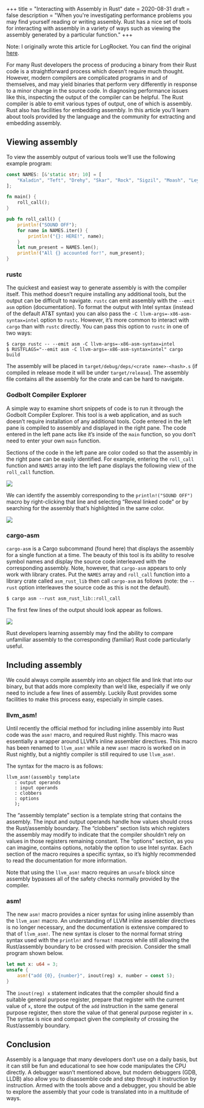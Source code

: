 +++
title = "Interacting with Assembly in Rust"
date = 2020-08-31
draft = false
description = "When you're investigating performance problems you may find yourself reading or writing assembly. Rust has a nice set of tools for interacting with assembly in a variety of ways such as viewing the assembly generated by a particular function."
+++

Note: I originally wrote this article for LogRocket. You can find the original [here](https://blog.logrocket.com/interacting-with-assembly-in-rust/).

For many Rust developers the process of producing a binary from their Rust code is a straightforward process which doesn’t require much thought. However, modern compilers are complicated programs in and of themselves, and may yield binaries that perform very differently in response to a minor change in the source code. In diagnosing performance issues like this, inspecting the output of the compiler can be helpful. The Rust compiler is able to emit various types of output, one of which is assembly. Rust also has facilities for embedding assembly. In this article you’ll learn about tools provided by the language and the community for extracting and embedding assembly.


## Viewing assembly

To view the assembly output of various tools we’ll use the following example program:

```rust
const NAMES: [&'static str; 10] = [
    "Kaladin", "Teft", "Drehy", "Skar", "Rock", "Sigzil", "Moash", "Leyten", "Lopen", "Hobber",
];

fn main() {
    roll_call();
}

pub fn roll_call() {
    println!("SOUND OFF");
    for name in NAMES.iter() {
        println!("{}: HERE!", name);
    }
    let num_present = NAMES.len();
    println!("All {} accounted for!", num_present);
}
```

### rustc
The quickest and easiest way to generate assembly is with the compiler itself. This method doesn’t require installing any additional tools, but the output can be difficult to navigate. `rustc` can emit assembly with the `--emit asm`  option (documentation). To format the output with Intel syntax (instead of the default AT&T syntax) you can also pass the `-C llvm-args=-x86-asm-syntax=intel` option to `rustc`. However, it’s more common to interact with `cargo` than with `rustc` directly. You can pass this option to `rustc` in one of two ways:
```
$ cargo rustc -- --emit asm -C llvm-args=-x86-asm-syntax=intel
$ RUSTFLAGS="--emit asm -C llvm-args=-x86-asm-syntax=intel" cargo build
```

The assembly will be placed in `target/debug/deps/<crate name>-<hash>.s` (if compiled in release mode it will be under `target/release`). The assembly file contains all the assembly for the crate and can be hard to navigate.

### Godbolt Compiler Explorer
A simple way to examine short snippets of code is to run it through the Godbolt Compiler Explorer. This tool is a web application, and as such doesn’t require installation of any additional tools. Code entered in the left pane is compiled to assembly and displayed in the right pane. The code entered in the left pane acts like it’s inside of the `main` function, so you don’t need to enter your own `main` function. 

Sections of the code in the left pane are color coded so that the assembly in the right pane can be easily identified. For example, entering the `roll_call` function and `NAMES` array into the left pane displays the following view of the `roll_call` function.

![](/images/roll-call.png)

We can identify the assembly corresponding to the `println!("SOUND OFF")` macro by right-clicking that line and selecting “Reveal linked code” or by searching for the assembly that’s highlighted in the same color.

![](/images/roll-call-asm.png)

### cargo-asm
`cargo-asm` is a Cargo subcommand (found here) that displays the assembly for a single function at a time. The beauty of this tool is its ability to resolve symbol names and display the source code interleaved with the corresponding assembly. Note, however, that `cargo-asm` appears to only work with library crates. Put the `NAMES` array and `roll_call` function into a library crate called `asm_rust_lib` then call `cargo-asm` as follows (note: the `--rust` option interleaves the source code as this is not the default).
```
$ cargo asm --rust asm_rust_lib::roll_call
```

The first few lines of the output should look appear as follows.

![](/images/roll-call-rustc-asm.png)

Rust developers learning assembly may find the ability to compare unfamiliar assembly to the corresponding (familiar) Rust code particularly useful.

## Including assembly

We could always compile assembly into an object file and link that into our binary, but that adds more complexity than we’d like, especially if we only need to include a few lines of assembly. Luckily Rust provides some facilities to make this process easy, especially in simple cases.

### llvm_asm!

Until recently the official method for including inline assembly into Rust code was the `asm!` macro, and required Rust nightly. This macro was essentially a wrapper around LLVM’s inline assembler directives. This macro has been renamed to `llvm_asm!` while a new `asm!` macro is worked on in Rust nightly, but a nightly compiler is still required to use `llvm_asm!`.

The syntax for the macro is as follows:
```
llvm_asm!(assembly template
   : output operands
   : input operands
   : clobbers
   : options
   );
```

The “assembly template” section is a template string that contains the assembly. The input and output operands handle how values should cross the Rust/assembly boundary. The “clobbers” section lists which registers the assembly may modify to indicate that the compiler shouldn’t rely on values in those registers remaining constant. The “options” section, as you can imagine, contains options, notably the option to use Intel syntax. Each section of the macro requires a specific syntax, so it’s highly recommended to read the documentation for more information.

Note that using the `llvm_asm!` macro requires an `unsafe` block since assembly bypasses all of the safety checks normally provided by the compiler.

### asm!

The new `asm!` macro provides a nicer syntax for using inline assembly than the `llvm_asm!` macro. An understanding of LLVM inline assembler directives is no longer necessary, and the documentation is extensive compared to that of `llvm_asm!`. The new syntax is closer to the normal format string syntax used with the `println!` and `format!` macros while still allowing the Rust/assembly boundary to be crossed with precision. Consider the small program shown below.

```rust
let mut x: u64 = 3;
unsafe {
    asm!("add {0}, {number}", inout(reg) x, number = const 5);
}
```

The `inout(reg) x` statement indicates that the compiler should find a suitable general purpose register, prepare that register with the current value of `x`, store the output of the `add` instruction in the same general purpose register, then store the value of that general purpose register in `x`. The syntax is nice and compact given the complexity of crossing the Rust/assembly boundary.

## Conclusion

Assembly is a language that many developers don’t use on a daily basis, but it can still be fun and educational to see how code manipulates the CPU directly. A debugger wasn’t mentioned above, but modern debuggers (GDB, LLDB) also allow you to disassemble code and step through it instruction by instruction. Armed with the tools above and a debugger, you should be able to explore the assembly that your code is translated into in a multitude of ways.
